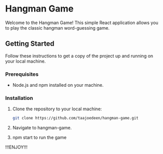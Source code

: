 # Hangman Game

Welcome to the Hangman Game! This simple React application allows you to play the classic hangman word-guessing game.

## Getting Started

Follow these instructions to get a copy of the project up and running on your local machine.

### Prerequisites

- Node.js and npm installed on your machine.

### Installation

1. Clone the repository to your local machine:

   ```bash
   git clone https://github.com/taajoedeen/hangman-game.git

   ```

2. Navigate to hangman-game.

3. npm start
   to run the game

!!!ENJOY!!!

